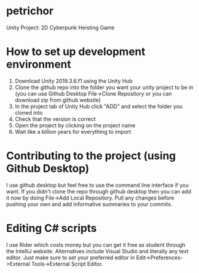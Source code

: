 # petrichor
Unity Project: 2D Cyberpunk Heisting Game

# How to set up development environment
1. Download Unity 2019.3.6.f1 using the Unity Hub
2. Clone the github repo into the folder you want your unity project to be in (you can use Github Desktop File->Clone Repository or you can download zip from github website)
3. In the project tab of Unity Hub click "ADD" and select the folder you cloned into
4. Check that the version is correct
5. Open the project by clicking on the project name
6. Wait like a billion years for everything to import

# Contributing to the project (using Github Desktop)
I use github desktop but feel free to use the command line interface if you want.
If you didn't clone the repo through github desktop then you can add it now by doing File->Add Local Repository.
Pull any changes before pushing your own and add informative summaries to your commits.

# Editing C# scripts
I use Rider which costs money but you can get it free as student through the IntelliJ website. Alternatives include Visual Studio and literally any text editor. Just make sure to set your preferred editor in Edit->Preferences->External Tools->External Script Editor.
